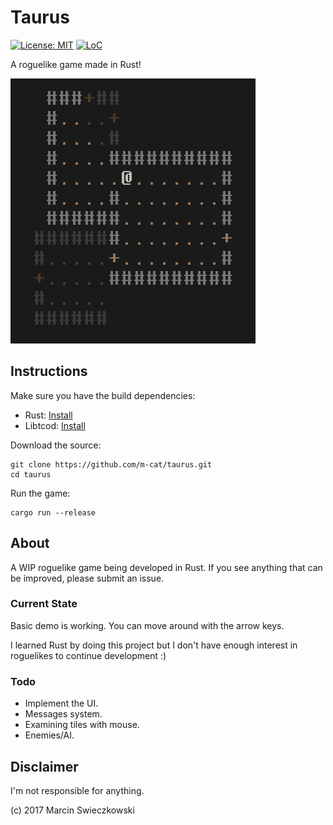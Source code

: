 # Taurus

[![License: MIT](https://img.shields.io/badge/License-MIT-yellow.svg)](https://opensource.org/licenses/MIT) [![LoC](https://tokei.rs/b1/github/m-cat/taurus)](https://github.com/m-cat/taurus)

A roguelike game made in Rust!

![Descent](https://github.com/m-cat/taurus/blob/master/screenshot.png)

## Instructions

Make sure you have the build dependencies:

* Rust: [Install](https://www.rust-lang.org/en-US/install.html)
* Libtcod: [Install](https://github.com/tomassedovic/tcod-rs#how-to-use-this)

Download the source:

```
git clone https://github.com/m-cat/taurus.git
cd taurus
```

Run the game:

```
cargo run --release
```

## About

A WIP roguelike game being developed in Rust. If you see anything that can be improved, please submit an issue.

### Current State

Basic demo is working. You can move around with the arrow keys.

I learned Rust by doing this project but I don't have enough interest in roguelikes to continue development :)

### Todo

* Implement the UI.
* Messages system.
* Examining tiles with mouse.
* Enemies/AI.

## Disclaimer

I'm not responsible for anything.

(c) 2017 Marcin Swieczkowski
